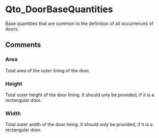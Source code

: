 # Qto_DoorBaseQuantities

Base quantities that are common to the definition of all occurrences of doors.
<!-- end of short definition -->



## Comments

### Area

Total area of the outer lining of the door.

### Height

Total outer height of the door lining. It should only be provided, if it is a rectangular door.

### Width

Total outer width of the door lining. It should only be provided, if it is a rectangular door.

